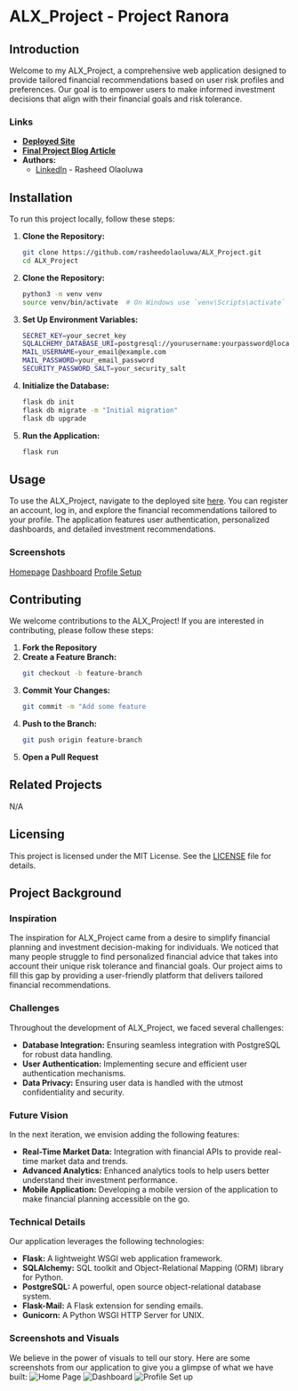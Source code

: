 # ALX_Project - Project Ranora

## Introduction

Welcome to my ALX_Project, a comprehensive web application designed to provide tailored financial recommendations based on user risk profiles and preferences. Our goal is to empower users to make informed investment decisions that align with their financial goals and risk tolerance.

### Links
- **[Deployed Site](http://rasheeed.tech/)**
- **[Final Project Blog Article](#)**
- **Authors:**
  - [LinkedIn](https://www.linkedin.com/in/radeyola) - Rasheed Olaoluwa

## Installation

To run this project locally, follow these steps:

1. **Clone the Repository:**
   ```bash
   git clone https://github.com/rasheedolaoluwa/ALX_Project.git
   cd ALX_Project

2. **Clone the Repository:**
   ```bash
   python3 -m venv venv
   source venv/bin/activate  # On Windows use `venv\Scripts\activate`

3. **Set Up Environment Variables:**
   ```bash
   SECRET_KEY=your_secret_key
   SQLALCHEMY_DATABASE_URI=postgresql://yourusername:yourpassword@localhost:5432/yourdatabase
   MAIL_USERNAME=your_email@example.com
   MAIL_PASSWORD=your_email_password
   SECURITY_PASSWORD_SALT=your_security_salt
   
4. **Initialize the Database:**
   ```bash
   flask db init
   flask db migrate -m "Initial migration"
   flask db upgrade

5. **Run the Application:**
   ```bash
   flask run


## Usage

To use the ALX_Project, navigate to the deployed site [here](http://rasheeed.tech/). You can register an account, log in, and explore the financial recommendations tailored to your profile. The application features user authentication, personalized dashboards, and detailed investment recommendations.

### Screenshots
[Homepage](https://imgur.com/a/B4D9DIA/800x400?text=Homepage+Screenshot)
[Dashboard](https://imgur.com/MRC5Suk/800x400?text=Dashboard+Screenshot)
[Profile Setup](https://imgur.com/xezYD7c/800x400?text=Profile+Setup+Screenshot)

## Contributing

We welcome contributions to the ALX_Project! If you are interested in contributing, please follow these steps:

1. **Fork the Repository**
2. **Create a Feature Branch:**
   ```bash
   git checkout -b feature-branch
3. **Commit Your Changes:**
   ```bash
   git commit -m "Add some feature
4. **Push to the Branch:**
   ```bash
   git push origin feature-branch
5. **Open a Pull Request**

## Related Projects
N/A

## Licensing
This project is licensed under the MIT License. See the [LICENSE](https://opensource.org/license/mit) file for details.

## Project Background

### Inspiration

The inspiration for ALX_Project came from a desire to simplify financial planning and investment decision-making for individuals. We noticed that many people struggle to find personalized financial advice that takes into account their unique risk tolerance and financial goals. Our project aims to fill this gap by providing a user-friendly platform that delivers tailored financial recommendations.

### Challenges

Throughout the development of ALX_Project, we faced several challenges:
- **Database Integration:** Ensuring seamless integration with PostgreSQL for robust data handling.
- **User Authentication:** Implementing secure and efficient user authentication mechanisms.
- **Data Privacy:** Ensuring user data is handled with the utmost confidentiality and security.

### Future Vision

In the next iteration, we envision adding the following features:
- **Real-Time Market Data:** Integration with financial APIs to provide real-time market data and trends.
- **Advanced Analytics:** Enhanced analytics tools to help users better understand their investment performance.
- **Mobile Application:** Developing a mobile version of the application to make financial planning accessible on the go.

### Technical Details

Our application leverages the following technologies:
- **Flask:** A lightweight WSGI web application framework.
- **SQLAlchemy:** SQL toolkit and Object-Relational Mapping (ORM) library for Python.
- **PostgreSQL:** A powerful, open source object-relational database system.
- **Flask-Mail:** A Flask extension for sending emails.
- **Gunicorn:** A Python WSGI HTTP Server for UNIX.

### Screenshots and Visuals

We believe in the power of visuals to tell our story. Here are some screenshots from our application to give you a glimpse of what we have built:
![Home Page](https://github.com/rasheedolaoluwa/ALX_Project/assets/102518368/1eedaaa9-6b3e-411b-a28d-415bd5ea1ff9)
![Dashboard](https://github.com/rasheedolaoluwa/ALX_Project/assets/102518368/cddf7dbc-af78-4ee2-b45c-ab5a7dd9e4f9)
![Profile Set up](https://github.com/rasheedolaoluwa/ALX_Project/assets/102518368/60e7db2e-f848-4c2e-acbc-dd96201683d1)  
